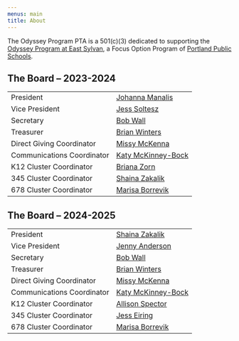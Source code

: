 ```yaml
---
menus: main
title: About
---
```


The Odyssey Program PTA is a 501(c)(3) dedicated to supporting the [Odyssey Program at East Sylvan](http://odysseyprogram.org), a Focus Option Program of [Portland Public Schools](https://www.pps.net/).

## The Board &ndash; 2023-2024

| | |
| --- | --- |
| President | [Johanna Manalis](mailto:johanna.manalis@odysseypta.org) |
| Vice President | [Jess Soltesz](mailto:jess.soltesz@odysseypta.org) |
| Secretary | [Bob Wall](mailto:bob.wall@odysseypta.org) |
| Treasurer | [Brian Winters](mailto:brian.winters@odysseypta.org) |
| Direct Giving Coordinator | [Missy McKenna](mailto:missy.mckenna@odysseypta.org) |
| Communications Coordinator | [Katy McKinney-Bock](mailto:katy.mckinney-bock@odysseypta.org) |
| K12 Cluster Coordinator | [Briana Zorn](mailto:briana.zorn@odysseypta.org) |
| 345 Cluster Coordinator | [Shaina Zakalik](mailto:shaina.zakalik@odysseypta.org) |
| 678 Cluster Coordinator | [Marisa Borrevik](mailto:marisa.borrevik@odysseypta.org) |

## The Board &ndash; 2024-2025

| | |
| --- | --- |
| President | [Shaina Zakalik](mailto:shaina.zakalik@odysseypta.org) |
| Vice President | [Jenny Anderson](mailto:jenny.anderson@odysseypta.org) |
| Secretary | [Bob Wall](mailto:bob.wall@odysseypta.org) |
| Treasurer | [Brian Winters](mailto:brian.winters@odysseypta.org) |
| Direct Giving Coordinator | [Missy McKenna](mailto:missy.mckenna@odysseypta.org) |
| Communications Coordinator | [Katy McKinney-Bock](mailto:katy.mckinney-bock@odysseypta.org) |
| K12 Cluster Coordinator | [Allison Spector](mailto:allison.spector@odysseypta.org) |
| 345 Cluster Coordinator | [Jess Eiring](mailto:jess.eiring@odysseypta.org) |
| 678 Cluster Coordinator | [Marisa Borrevik](mailto:marisa.borrevik@odysseypta.org) |